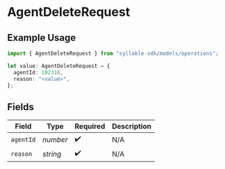 # AgentDeleteRequest

## Example Usage

```typescript
import { AgentDeleteRequest } from "syllable-sdk/models/operations";

let value: AgentDeleteRequest = {
  agentId: 102316,
  reason: "<value>",
};
```

## Fields

| Field              | Type               | Required           | Description        |
| ------------------ | ------------------ | ------------------ | ------------------ |
| `agentId`          | *number*           | :heavy_check_mark: | N/A                |
| `reason`           | *string*           | :heavy_check_mark: | N/A                |